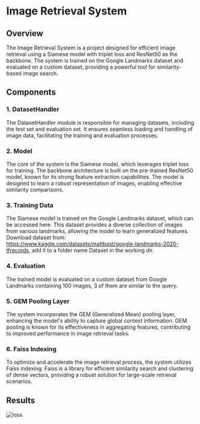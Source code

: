 # Image Retrieval System
## Overview
The Image Retrieval System is a project designed for efficient image retrieval using a Siamese model with triplet loss and ResNet50 as the backbone. The system is trained on the Google Landmarks dataset and evaluated on a custom dataset, providing a powerful tool for similarity-based image search.

## Components
### 1. DatasetHandler
The DatasetHandler module is responsible for managing datasets, including the test set and evaluation set. It ensures seamless loading and handling of image data, facilitating the training and evaluation processes.

### 2. Model
The core of the system is the Siamese model, which leverages triplet loss for training. The backbone architecture is built on the pre-trained ResNet50 model, known for its strong feature extraction capabilities. The model is designed to learn a robust representation of images, enabling effective similarity comparisons.

### 3. Training Data
The Siamese model is trained on the Google Landmarks dataset, which can be accessed here. This dataset provides a diverse collection of images from various landmarks, allowing the model to learn generalized features.      
Download dataset from: https://www.kaggle.com/datasets/mattbast/google-landmarks-2020-tfrecords, add it to a folder name Dataset in the working dir.


### 4. Evaluation
The trained model is evaluated on a custom dataset from Google Landmarks containing 100 images, 3 of them are similar to the query.

### 5. GEM Pooling Layer
The system incorporates the GEM (Generalized Mean) pooling layer, enhancing the model's ability to capture global context information. GEM pooling is known for its effectiveness in aggregating features, contributing to improved performance in image retrieval tasks.

### 6. Faiss Indexing
To optimize and accelerate the image retrieval process, the system utilizes Faiss indexing. Faiss is a library for efficient similarity search and clustering of dense vectors, providing a robust solution for large-scale retrieval scenarios.

## Results
![loss](https://github.com/gsiatras/Image_Retrieval_System/assets/94067900/6496cacf-10ce-4665-88d2-c46c1177b5f3)

